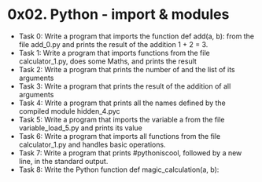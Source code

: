 # 0x02. Python - import & modules

- Task 0: Write a program that imports the function def add(a, b): from the file add_0.py and prints the result of the addition 1 + 2 = 3.
- Task 1: Write a program that imports functions from the file calculator_1.py, does some Maths, and prints the result
- Task 2: Write a program that prints the number of and the list of its arguments
- Task 3: Write a program that prints the result of the addition of all arguments
- Task 4: Write a program that prints all the names defined by the compiled module hidden_4.pyc
- Task 5: Write a program that imports the variable a from the file variable_load_5.py and prints its value
- Task 6: Write a program that imports all functions from the file calculator_1.py and handles basic operations.
- Task 7: Write a program that prints #pythoniscool, followed by a new line, in the standard output.
- Task 8: Write the Python function def magic_calculation(a, b):

